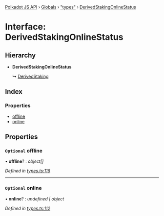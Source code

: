 [Polkadot JS API](../README.md) › [Globals](../globals.md) › ["types"](../modules/_types_.md) › [DerivedStakingOnlineStatus](_types_.derivedstakingonlinestatus.md)

# Interface: DerivedStakingOnlineStatus

## Hierarchy

* **DerivedStakingOnlineStatus**

  ↳ [DerivedStaking](_types_.derivedstaking.md)

## Index

### Properties

* [offline](_types_.derivedstakingonlinestatus.md#optional-offline)
* [online](_types_.derivedstakingonlinestatus.md#optional-online)

## Properties

### `Optional` offline

• **offline**? : *object[]*

*Defined in [types.ts:116](https://github.com/polkadot-js/api/blob/6b74ea39c2/packages/api-derive/src/types.ts#L116)*

___

### `Optional` online

• **online**? : *undefined | object*

*Defined in [types.ts:112](https://github.com/polkadot-js/api/blob/6b74ea39c2/packages/api-derive/src/types.ts#L112)*
